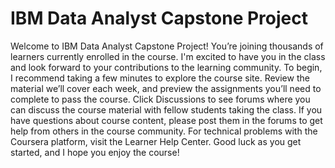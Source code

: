 # IBM Data Analyst Capstone Project
Welcome to IBM Data Analyst Capstone Project! You’re joining thousands of learners currently enrolled in the course. I'm excited to have you in the class and look forward to your contributions to the learning community.  To begin, I recommend taking a few minutes to explore the course site. Review the material we’ll cover each week, and preview the assignments you’ll need to complete to pass the course. Click Discussions to see forums where you can discuss the course material with fellow students taking the class.  If you have questions about course content, please post them in the forums to get help from others in the course community. For technical problems with the Coursera platform, visit the Learner Help Center.  Good luck as you get started, and I hope you enjoy the course!
